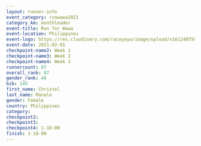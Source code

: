 ```yaml
--- 
layout: runner-info 
event_category: runwawa2021 
category_km: monthleader 
event-title: Run for Wawa 
event-location: Philippines 
event-logo: https://res.cloudinary.com/raceyaya/image/upload/v1612407562/logo/2021/i-ran-wawa-logo_syijlo.jpg 
event-date: 2021-02-01 
checkpoint-name2: Week 1 
checkpoint-name3: Week 2 
checkpoint-name4: Week 3 
runnercount: 87
overall_rank: 87
gender_rank: 44
bib: 145
first_name: Christel
last_name: Manalo
gender: Female
country: Philippines
category: 
checkpoint2: 
checkpoint3: 
checkpoint4: 1-18-00
finish: 1-18-00
--- 
```

